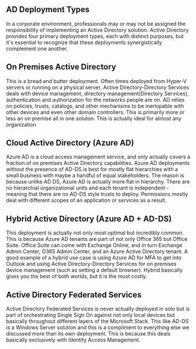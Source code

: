 ## AD Deployment Types
In a corporate environment, professionals may or may not be assigned the responsibility of implementing an Active Directory solution. Active Directory provides four primary deployment types, each with distinct purposes, but it's essential to recognize that these deployments synergistically complement one another.

## On Premises Active Directory
This is a bread and butter deployment. Often times deployed from Hyper-V servers or running on a physical server, Active Directory-Directory Services deals with device management, directory management(Directory Services), authentication and authorization for the networks people are on. AD relies on policies, trusts, catalogs, and other mechanisms to be inerlopable with other devices and even other domain controllers. This is primarily more or less an on premise all in one soluton. This is actually ideal for almost any organization

## Cloud Active Directory (Azure AD)
Azure AD is a cloud access management service, and only actually covers a fraction of on premises Active Directory capabilities. Azure AD deployments without the presence of AD-DS is best for mostly flat hierarchies with a small business with maybe a handful of equal stakeholders. The reason is because unlike AD DS, Azure AD is actually more flat in hierarchy. There are no hierarchial organizational units and each tenant is independent - meaning that there are no AD-DS style trusts to deploy. Permissions mostly deal with different scopes of an application or services as a result. 

## Hybrid Active Directory (Azure AD + AD-DS)
This deployment is actually not only most optimal but incredibly common. This is because Azure AD tenants are part of not only Office 365 but Office Suite. Office Suite can come with Exchange Online, and in turn Exchange Admin Center, O365 Admin Center, and an Azure Active Directory tenant. A good example of a hybrid use case is using Azure AD for MFA to get into Outlook and using Active Directory-Directory Services for on premises device management (such as setting a default browser). Hybrid basically gives you the best of both worlds, but it is the most costly.

## Active Directory Federated Services
Active Directory Federated Services is never actually deployed in solo but is part of orchestrating Single Sign On against not only local devices but basically throughout different layers of the Microsoft Stack. This like AD-DS is a Windows Server solution and this is a compliment to everything else we discussed more than its own deployment. This is because this deals basically exclusively with Identity Access Management. 
